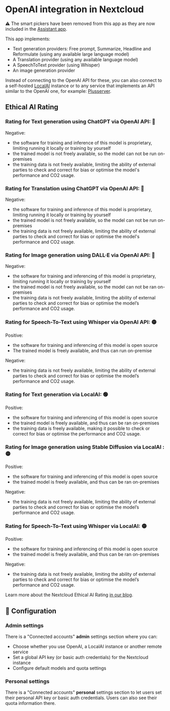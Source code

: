 # OpenAI integration in Nextcloud

:warning: The smart pickers have been removed from this app
as they are now included in the [Assistant app](https://apps.nextcloud.com/apps/assistant).

This app implements:

* Text generation providers: Free prompt, Summarize, Headline and Reformulate (using any available large language model)
* A Translation provider (using any available language model)
* A SpeechToText provider (using Whisper)
* An image generation provider

Instead of connecting to the OpenAI API for these, you can also connect to a self-hosted [LocalAI](https://localai.io) instance
or to any service that implements an API similar to the OpenAI one, for example: [Plusserver](https://www.plusserver.com/en/ai-platform/).

## Ethical AI Rating
### Rating for Text generation using ChatGPT via OpenAI API: 🔴

Negative:
* the software for training and inference of this model is proprietary, limiting running it locally or training by yourself
* the trained model is not freely available, so the model can not be run on-premises
* the training data is not freely available, limiting the ability of external parties to check and correct for bias or optimise the model's performance and CO2 usage.


### Rating for Translation using ChatGPT via OpenAI API: 🔴

Negative:
* the software for training and inference of this model is proprietary, limiting running it locally or training by yourself
* the trained model is not freely available, so the model can not be run on-premises
* the training data is not freely available, limiting the ability of external parties to check and correct for bias or optimise the model's performance and CO2 usage.

### Rating for Image generation using DALL·E via OpenAI API: 🔴

Negative:
* the software for training and inferencing of this model is proprietary, limiting running it locally or training by yourself
* the trained model is not freely available, so the model can not be ran on-premises
* the training data is not freely available, limiting the ability of external parties to check and correct for bias or optimise the model’s performance and CO2 usage.


### Rating for Speech-To-Text using Whisper via OpenAI API: 🟡

Positive:
* the software for training and inferencing of this model is open source
* The trained model is freely available, and thus can run on-premise

Negative:
* the training data is not freely available, limiting the ability of external parties to check and correct for bias or optimise the model’s performance and CO2 usage.

### Rating for Text generation via LocalAI: 🟢

Positive:
* the software for training and inferencing of this model is open source
* the trained model is freely available, and thus can be ran on-premises
* the training data is freely available, making it possible to check or correct for bias or optimise the performance and CO2 usage.


### Rating for Image generation using Stable Diffusion via LocalAI : 🟡

Positive:
* the software for training and inferencing of this model is open source
* the trained model is freely available, and thus can be ran on-premises

Negative:
* the training data is not freely available, limiting the ability of external parties to check and correct for bias or optimise the model’s performance and CO2 usage.


### Rating for Speech-To-Text using Whisper via LocalAI: 🟡

Positive:
* the software for training and inferencing of this model is open source
* the trained model is freely available, and thus can be ran on-premises

Negative:
* the training data is not freely available, limiting the ability of external parties to check and correct for bias or optimise the model’s performance and CO2 usage.


Learn more about the Nextcloud Ethical AI Rating [in our blog](https://nextcloud.com/blog/nextcloud-ethical-ai-rating/).

## 🔧 Configuration

### Admin settings

There is a "Connected accounts" **admin** settings section where you can:
* Choose whether you use OpenAI, a LocalAI instance or another remote service
* Set a global API key (or basic auth credentials) for the Nextcloud instance
* Configure default models and quota settings

### Personal settings

There is a "Connected accounts" **personal** settings section to let users set their personal API key or basic auth credentials.
Users can also see their quota information there.
